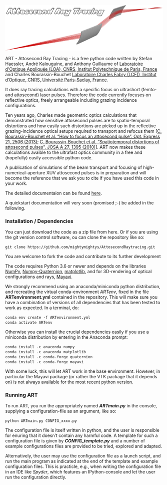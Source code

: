 ![A rendering of two toroidal mirrors with an intermediate collimated section.](./docs/doc_illustrationrender.png)


ART - Attosecond Ray Tracing - is a free python code written by Stefan Haessler, André Kalouguine, and Anthony Guillaume of
[Laboratoire d'Optique Appliquée (LOA), CNRS, Institut Polytechnique de Paris, France](https://loa.ensta-paris.fr/research/pco-research-group/)
and Charles Bourassin-Bouchet [Laboratoire Charles Fabry (LCF)), Institut d’Optique, CNRS, Université Paris-Saclay, France](https://www.lcf.institutoptique.fr/en/groups/optique-xuv).

It does ray tracing calculations with a specific focus on ultrashort (femto- and attosecond) laser pulses.
Therefore the code currently focuses on reflective optics, freely arrangeable including grazing incidence configurations.

Ten years ago, Charles made geometric optics calculations that demonstrated how sensitive attosecond pulses
are to spatio-temporal distortions and how easily such distortions are picked up in the reflective
grazing-incidence optical setups required to transport and refocus them
[[C. Bourassin-Bouchet et al. “How to focus an attosecond pulse”. Opt.
Express 21, 2506 (2013)](http://dx.doi.org/10.1364/oe.21.002506); [C. Bourassin-Bouchet et al. “Spatiotemporal distortions of
attosecond pulses”. JOSA A 27, 1395 (2010)](https://www.osapublishing.org/josaa/abstract.cfm?uri=josaa-27-6-1395)].
ART now makes these calculations avaible to the ultrafast optics community in a free and (hopefully) easily accessible python code.

A publication of simulations of the beam transport and focusing of high-numerical-aperture XUV attosecond pulses
is in preparation and will become the reference that we ask you to cite if you have used this code in your work.

The detailed documentaion can be found [here](https://mightymightys.github.io/AttosecondRaytracing/ART.html).

A quickstart documentation will very soon (promised ;-) be added in the following.

### Installation / Dependencies

You can just download the code as a zip file from here. Or if you are using the git version control software,
ou can clone the repository like so:
    
    git clone https://github.com/mightymightys/AttosecondRaytracing.git

You are welcome to fork the code and contribute to its further development

The code requires Python 3.6 or newer and depends on the libraries [NumPy](https://numpy.org), 
[Numpy-Quaternion](https://github.com/moble/quaternion),  [matplotlib](https://matplotlib.org),
and for 3D-rendering of optical configurations and rays,  [Mayavi](https://docs.enthought.com/mayavi/mayavi).

We strongly recommend using an anaconda/miniconda python distribution, and recreating the virtual
conda-environment *ARTenv*, fixed in the file **ARTenvironment.yml** contained in the repository.
This will make sure you have a combination of versions of all dependencies that has been tested to work
as expected. In a terminal, do:
    
    conda env create -f ARTenvironment.yml
    conda activate ARTenv
    
Otherwise you can install the crucial dependencies easily if you use a miniconda distribution by entering in the Anaconda prompt:
    
    conda install -c anaconda numpy
    conda install -c anaconda matplotlib
    conda install -c conda-forge quaternion
    conda install -c conda-forge mayavi

With some luck, this will let ART work in the base environment. However, in particular the Mayavi package
(or rather the VTK package that it depends on) is not always available for the most recent python version.


### Running ART 

To run ART, you run the appropriately named ***ARTmain.py*** in the console, supplying a
configuration-file as an argument, like so:
  
    python ARTmain.py CONFIG_xxxx.py

The configuration file is itself written in python, and the user is responsible for enuring
that it doesn’t contain any harmful code. A template for such a configuration file is given
by ***CONFIG_template.py*** and a number of example configurations files are provided to
be tried, explored and adapted.

Alternatively, the user may use the configuration file as a launch script, and run the
main program as indicated at the end of the template and example configuration files.
This is practicle, e.g., when writing the configuration file in an IDE like *Spyder*, which
features an IPython-console and let the user run the configuration directly.